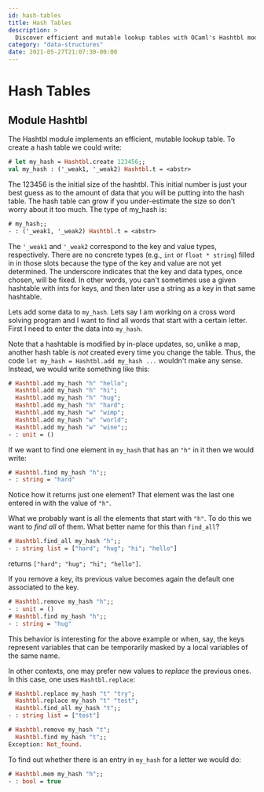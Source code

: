 ```yaml
---
id: hash-tables
title: Hash Tables
description: >
  Discover efficient and mutable lookup tables with OCaml's Hashtbl module
category: "data-structures"
date: 2021-05-27T21:07:30-00:00
---
```


# Hash Tables

## Module Hashtbl

The Hashtbl module implements an efficient, mutable lookup table. To
create a hash table we could write:

```ocaml
# let my_hash = Hashtbl.create 123456;;
val my_hash : ('_weak1, '_weak2) Hashtbl.t = <abstr>
```
The 123456 is the initial size of the hashtbl. This initial number is
just your best guess as to the amount of data that you will be putting
into the hash table. The hash table can grow if you under-estimate the
size so don't worry about it too much. The type of my_hash is:

```ocaml
# my_hash;;
- : ('_weak1, '_weak2) Hashtbl.t = <abstr>
```

The `'_weak1` and `'_weak2` correspond to the key and value types, respectively.
There are no concrete types (e.g., `int` or `float * string`) filled in in
those slots because the type of the key and value are not yet
determined. The underscore indicates that the key and data types, once
chosen, will be fixed. In other words, you can't sometimes use a given
hashtable with ints for keys, and then later use a string as a key in
that same hashtable.

Lets add some data to `my_hash`. Lets say I am working on a cross word
solving program and I want to find all words that start with a certain
letter. First I need to enter the data into `my_hash`.

Note that a hashtable is modified by in-place updates, so, unlike a map,
another hash table is _not_ created every time you change the table. Thus,
the code `let my_hash = Hashtbl.add my_hash ...` wouldn't make any
sense. Instead, we would write something like this:

```ocaml
# Hashtbl.add my_hash "h" "hello";
  Hashtbl.add my_hash "h" "hi";
  Hashtbl.add my_hash "h" "hug";
  Hashtbl.add my_hash "h" "hard";
  Hashtbl.add my_hash "w" "wimp";
  Hashtbl.add my_hash "w" "world";
  Hashtbl.add my_hash "w" "wine";;
- : unit = ()
```

If we want to find one element in `my_hash` that has an `"h"` in it then we
would write: 

```ocaml
# Hashtbl.find my_hash "h";;
- : string = "hard"
```

Notice how it returns just one element? That element
was the last one entered in with the value of `"h"`.

What we probably want is all the elements that start with `"h"`. To do
this we want to *find all* of them. What better name for this than
`find_all`?

```ocaml
# Hashtbl.find_all my_hash "h";;
- : string list = ["hard"; "hug"; "hi"; "hello"]
```

returns `["hard"; "hug"; "hi"; "hello"]`.

If you remove a key, its previous value becomes again the default one
associated to the key.

```ocaml
# Hashtbl.remove my_hash "h";;
- : unit = ()
# Hashtbl.find my_hash "h";;
- : string = "hug"
```

This behavior is interesting for the above example or when, say, the
keys represent variables that can be temporarily masked by a local
variables of the same name.

In other contexts, one may prefer new values to *replace* the previous
ones.  In this case, one uses `Hashtbl.replace`:

```ocaml
# Hashtbl.replace my_hash "t" "try";
  Hashtbl.replace my_hash "t" "test";
  Hashtbl.find_all my_hash "t";;
- : string list = ["test"]

# Hashtbl.remove my_hash "t";
  Hashtbl.find my_hash "t";;
Exception: Not_found.
```

To find out whether there is an
entry in `my_hash` for a letter we would do:

```ocaml
# Hashtbl.mem my_hash "h";;
- : bool = true
```
